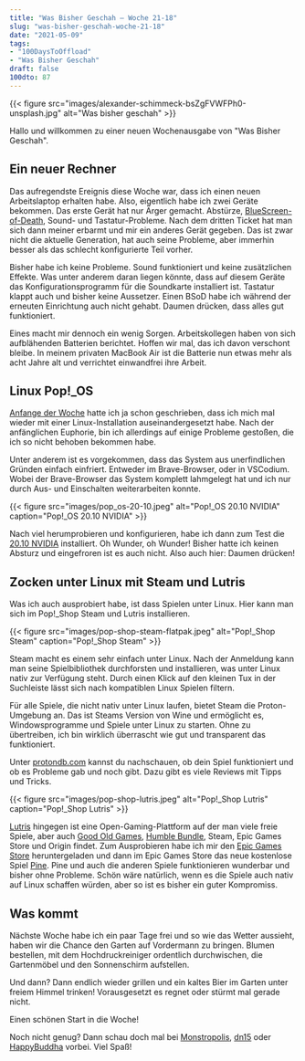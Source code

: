 ```yaml
---
title: "Was Bisher Geschah – Woche 21-18"
slug: "was-bisher-geschah-woche-21-18"
date: "2021-05-09"
tags: 
- "100DaysToOffload"
- "Was Bisher Geschah"
draft: false
100dto: 87
---
```


{{< figure src="images/alexander-schimmeck-bsZgFVWFPh0-unsplash.jpg" alt="Was bisher geschah" >}}

Hallo und willkommen zu einer neuen Wochenausgabe von "Was Bisher Geschah".

## Ein neuer Rechner

Das aufregendste Ereignis diese Woche war, dass ich einen neuen Arbeitslaptop erhalten habe. Also, eigentlich habe ich zwei Geräte bekommen. Das erste Gerät hat nur Ärger gemacht. Abstürze, [BlueScreen-of-Death](https://de.wikipedia.org/wiki/Bluescreen_(Windows)), Sound- und Tastatur-Probleme. Nach dem dritten Ticket hat man sich dann meiner erbarmt und mir ein anderes Gerät gegeben. Das ist zwar nicht die aktuelle Generation, hat auch seine Probleme, aber immerhin besser als das schlecht konfigurierte Teil vorher.

Bisher habe ich keine Probleme. Sound funktioniert und keine zusätzlichen Effekte. Was unter anderem daran liegen könnte, dass auf diesem Geräte das Konfigurationsprogramm für die Soundkarte installiert ist. Tastatur klappt auch und bisher keine Aussetzer. Einen BSoD habe ich während der erneuten Einrichtung auch nicht gehabt. Daumen drücken, dass alles gut funktioniert.

Eines macht mir dennoch ein wenig Sorgen. Arbeitskollegen haben von sich aufblähenden Batterien berichtet. Hoffen wir mal, das ich davon verschont bleibe. In meinem privaten MacBook Air ist die Batterie nun etwas mehr als acht Jahre alt und verrichtet einwandfrei ihre Arbeit.

## Linux Pop!_OS

[Anfange der Woche](/2021/05/hallo-pop-os/) hatte ich ja schon geschrieben, dass ich mich mal wieder mit einer Linux-Installation auseinandergesetzt habe. Nach der anfänglichen Euphorie, bin ich allerdings auf einige Probleme gestoßen, die ich so nicht behoben bekommen habe.

Unter anderem ist es vorgekommen, dass das System aus unerfindlichen Gründen einfach einfriert. Entweder im Brave-Browser, oder in VSCodium. Wobei der Brave-Browser das System komplett lahmgelegt hat und ich nur durch Aus- und Einschalten weiterarbeiten konnte.

{{< figure src="images/pop_os-20-10.jpeg" alt="Pop!_OS 20.10 NVIDIA" caption="Pop!_OS 20.10 NVIDIA" >}}

Nach viel herumprobieren und konfigurieren, habe ich dann zum Test die [20.10 NVIDIA](https://pop.system76.com/) installiert. Oh Wunder, oh Wunder! Bisher hatte ich keinen Absturz und eingefroren ist es auch nicht. Also auch hier: Daumen drücken!

## Zocken unter Linux mit Steam und Lutris

Was ich auch ausprobiert habe, ist dass Spielen unter Linux. Hier kann man sich im Pop!_Shop Steam und Lutris installieren.

{{< figure src="images/pop-shop-steam-flatpak.jpeg" alt="Pop!_Shop Steam" caption="Pop!_Shop Steam" >}}

Steam macht es einem sehr einfach unter Linux. Nach der Anmeldung kann man seine Spielbibliothek durchforsten und installieren, was unter Linux nativ zur Verfügung steht. Durch einen Klick auf den kleinen Tux in der Suchleiste lässt sich nach kompatiblen Linux Spielen filtern.

Für alle Spiele, die nicht nativ unter Linux laufen, bietet Steam die Proton-Umgebung an. Das ist Steams Version von Wine und ermöglicht es, Windowsprogramme und Spiele unter Linux zu starten. Ohne zu übertreiben, ich bin wirklich überrascht wie gut und transparent das funktioniert.

Unter [protondb.com](https://www.protondb.com/) kannst du nachschauen, ob dein Spiel funktioniert und ob es Probleme gab und noch gibt. Dazu gibt es viele Reviews mit Tipps und Tricks.

{{< figure src="images/pop-shop-lutris.jpeg" alt="Pop!_Shop Lutris" caption="Pop!_Shop Lutris" >}}

[Lutris](https://lutris.net/) hingegen ist eine Open-Gaming-Plattform auf der man viele freie Spiele, aber auch [Good Old Games](https://www.gog.com/), [Humble Bundle](https://www.humblebundle.com/), Steam, Epic Games Store und Origin findet. Zum Ausprobieren habe ich mir den [Epic Games Store](https://www.epicgames.com/) heruntergeladen und dann im Epic Games Store das neue kostenlose Spiel [Pine](https://www.epicgames.com/store/de/p/pine). Pine und auch die anderen Spiele funktionieren wunderbar und bisher ohne Probleme. Schön wäre natürlich, wenn es die Spiele auch nativ auf Linux schaffen würden, aber so ist es bisher ein guter Kompromiss.

## Was kommt

Nächste Woche habe ich ein paar Tage frei und so wie das Wetter aussieht, haben wir die Chance den Garten auf Vordermann zu bringen. Blumen bestellen, mit dem Hochdruckreiniger ordentlich durchwischen, die Gartenmöbel und den Sonnenschirm aufstellen.

Und dann? Dann endlich wieder grillen und ein kaltes Bier im Garten unter freiem Himmel trinken! Vorausgesetzt es regnet oder stürmt mal gerade nicht.

Einen schönen Start in die Woche!

Noch nicht genug? Dann schau doch mal bei [Monstropolis](https://monstropolis.wordpress.com/), [dn15](https://dn15.de/) oder [HappyBuddha](https://happybuddha1975.de/) vorbei. Viel Spaß!